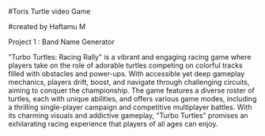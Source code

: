 #Toris Turtle video Game

#created by Haftamu M



Project 1 : Band Name Generator

"Turbo Turtles: Racing Rally" is a vibrant and engaging racing game where players take on the role of adorable turtles competing on colorful tracks filled with obstacles and power-ups. With accessible yet deep gameplay mechanics, players drift, boost, and navigate through challenging circuits, aiming to conquer the championship. The game features a diverse roster of turtles, each with unique abilities, and offers various game modes, including a thrilling single-player campaign and competitive multiplayer battles. With its charming visuals and addictive gameplay, "Turbo Turtles" promises an exhilarating racing experience that players of all ages can enjoy.